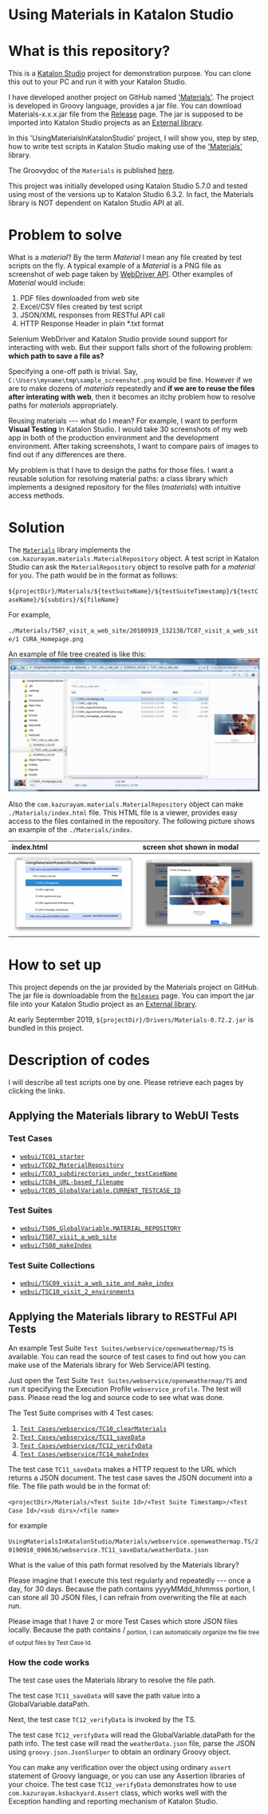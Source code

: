 Using Materials in Katalon Studio
=====================================

# What is this repository?

This is a [Katalon Studio](https://www.katalon.com/) project for demonstration purpose. You can clone this out to your PC and run it with your Katalon Studio.

I have developed another project on GitHub named ['Materials'](https://github.com/kazurayam/Materials). The project is developed in Groovy language, provides a jar file. You can download Materials-x.x.x.jar file from the [Release](https://github.com/kazurayam/Materials/releases) page. The jar is supposed to be imported into Katalon Studio projects as an [External library](https://docs.katalon.com/display/KD/External+Libraries).

In this 'UsingMaterialsInKatalonStudio' project, I will show you, step by step, how to write test scripts in Katalon Studio making use of the ['Materials'](https://github.com/kazurayam/Materials) library.

The Groovydoc of the `Materials` is published [here](https://kazurayam.github.io/Materials/).

This project was initially developed using Katalon Studio 5.7.0 and tested using most of the versions up to Katalon Studio 6.3.2. In fact, the Materials library is NOT dependent on Katalon Studio API at all.

# Problem to solve

What is a *material*? By the term *Material* I mean any file created by test scripts on the fly. A typical example of a *Material* is a PNG file as screenshot of web page taken by [WebDriver API](https://seleniumhq.github.io/selenium/docs/api/java/org/openqa/selenium/TakesScreenshot.html). Other examples of *Material* would include:
1. PDF files downloaded from web site
2. Excel/CSV files created by test script
3. JSON/XML responses from RESTful API call
4. HTTP Response Header in plain \*.txt format

Selenium WebDriver and Katalon Studio provide sound support for interacting with web. But their support falls short of the following problem: **which path to save a file as?**

Specifying a one-off path is trivial. Say, `C:\Users\myname\tmp\sample_screenshot.png` would be fine. However if we are to make dozens of *materials* repeatedly and **if we are to reuse the files after interating with web**, then it becomes an itchy problem how to resolve paths for *materials* appropriately.

Reusing materials --- what do I mean? For example, I want to perform **Visual Testing** in Katalon Studio. I would take 30 screenshots of my web app in both of the production environment and the development environment. After taking screenshots, I want to compare pairs of images to find out if any differences are there.

My problem is that I have to design the paths for those files. I want a reusable solution for resolving material paths: a class library which implements a designed repository for the files (*materials*) with intuitive access methods.

# Solution

The [`Materials`](https://github.com/kazurayam/Materials) library implements the  `com.kazurayam.materials.MaterialRepository` object. A test script in Katalon Studio can ask the  `MaterialRepository` object to resolve path for a *material* for you. The path would be in the format as follows:

`${projectDir}/Materials/${testSuiteName}/${testSuiteTimestamp}/${testCaseName}/${subdirs}/${fileName}`

For example,

`./Materials/TS07_visit_a_web_site/20180919_132138/TC07_visit_a_web_site/1 CURA_Homepage.png`

An example of file tree created is like this:
![TS07_tree](docs/webui/images/TS07/TS07_tree.png)

Also the `com.kazurayam.materials.MaterialRepository` object can make `./Materials/index.html` file. This HTML file is a viewer, provides easy access to the files contained in the repository. The following picture shows an example of the `./Materials/index`.

| index.html | screen shot shown in modal |
|:-----------|:---------------------------|
| ![index](docs/webui/images/index.png) | ![index_modal](docs/webui/images/index_modal.png) |

# How to set up

This project depends on the jar provided by the Materials project on GitHub. The jar file is downloadable from the [`Releases`](https://github.com/kazurayam/Materials/releases) page. You can import the jar file into your Katalon Studio project as an [External library](https://docs.katalon.com/display/KD/External+Libraries).

At early Septermber 2019, `${projectDir}/Drivers/Materials-0.72.2.jar` is bundled in this project.

# Description of codes

I will describe all test scripts one by one. Please retrieve each pages by clicking the links.

## Applying the Materials library to WebUI Tests

### Test Cases

- [`webui/TC01_starter`](./docs/webui/TC01_starter.md)
- [`webui/TC02_MaterialRepository`](./docs/webui/TC02_MaterialRepository.md)
- [`webui/TC03_subdirectories_under_testCaseName`](./docs/webui/TC03_subdirectories_under_testCaseName.md)
- [`webui/TC04_URL-based_filename`](./docs/webui/TC04_URL-based_filename.md)
- [`webui/TC05_GlobalVariable.CURRENT_TESTCASE_ID`](./docs/webui/TC05_GlobalVariable.CURRENT_TESTCASE_ID.md)

### Test Suites

- [`webui/TS06_GlobalVariable.MATERIAL_REPOSITORY`](./docs/webui/TS06_GlobalVariable.MATERIAL_REPOSITORY.md)
- [`webui/TS07_visit_a_web_site`](./docs/webui/TS07_visit_a_web_site.md)
- [`webui/TS08_makeIndex`](./docs/webui/TS08_makeIndex.md)

### Test Suite Collections

- [`webui/TSC09_visit_a_web_site_and_make_index`](./docs/webui/TSC09_visit_a_web_site_and_make_index.md)
- [`webui/TSC10_visit_2_environments`](./docs/webui/TSC10_visit_2_environments.md)

## Applying the Materials library to RESTFul API Tests

An example Test Suite `Test Suites/webservice/openweathermap/TS` is available.
You can read the source of test cases to find out
how you can make use of the Materials library for Web Service/API testing.

Just open the Test Suite `Test Suites/webservice/openweathermap/TS`
and run it specifying the Execution Profile `webservice_profile`.
The test will pass. Please read the log and source code to see what was done.

The Test Suite comprises with 4 Test cases:
1. [`Test Cases/webservice/TC10_clearMaterials`](Scripts/webservice/TC10_clearMaterials)
2. [`Test Cases/webservice/TC11_saveData`](Scripts/webservice/TC11_saveData)
3. [`Test Cases/webservice/TC12_verifyData`](Scripts/webservice/TC12_verifyData)
4. [`Test Cases/webservice/TC14_makeIndex`](Scripts/webservice/TC14_makeIndex)

The test case `TC11_saveData` makes a HTTP request to the URL which returns
a JSON document. The test case saves the JSON document into a file.
The file path would be in the format of:

`<projectDir>/Materials/<Test Suite Id>/<Test Suite Timestamp>/<Test Case Id>/<sub dirs>/<file name>`

for example

`UsingMaterialsInKatalonStudio/Materials/webservice.openweathermap.TS/20190918_090636/webservice.TC11_saveData/weatherData.json`

What is the value of this path format resolved by the Materials library?

Please imagine that I execute this test regularly and repeatedly
--- once a day, for 30 days.
Because the path contains yyyyMMdd_hhmmss portion, I can store all 30 JSON files,
I can refrain from overwriting the file at each run.

Please image that I have 2 or more Test Cases which store JSON files locally.
Because the path contains <Test Case Id>/<sub dirs> portion, I can automatically
organize the file tree of output files by Test Case Id.

### How the code works

The test case uses the Materials library to resolve the file path.

The test case `TC11_saveData` will save the path value into a GlobalVariable.dataPath.

Next, the test case `TC12_verifyData` is invoked by the TS.

The test case `TC12_verifyData` will read the GlobalVariable.dataPath for the path info.
The test case will read the `weatherData.json` file, parse the JSON
using `groovy.json.JsonSlurper` to obtain an ordinary Groovy object.

You can make any verification over the object using ordinary `assert` statement of
Groovy language, or you can use any Assertion libraries of your choice.
The test case `TC12_verifyData` demonstrates how to use `com.kazurayam.ksbackyard.Assert` class,
which works well with the Exception handling and reporting mechanism of Katalon Studio.
